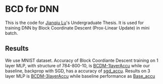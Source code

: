 # BCD for DNN
This is the code for [Jianqiu Lu](https://github.com/lujq96)'s Undergraduate Thesis. It is used for training DNN by Block Coordinate Descent (Prox-Linear Update) in mini batch.
## Results
We use MNIST dataset.
Accuracy of Block Coordiante Descent training on 1 layer MLP, with structure of 784-800-10, is 
[BCDM-1layerAccu](https://github.com/lujq96/BCDforDNN/blob/master/results/BCDM-1layerAccu.pdf) 
while our baseline, backprop with SGD, has a accuracy of
[sgd_accu](https://github.com/lujq96/BCDforDNN/blob/master/results/sgd_accu.pdf).
Results on 3 layer MLP is
[BCDM-3layerAccu](https://github.com/lujq96/BCDforDNN/blob/master/results/BCDM-3layerAccu.pdf) 
while baseline performance as
[Base_accu](https://github.com/lujq96/BCDforDNN/blob/master/results/fig_accuracy_2.pdf) 